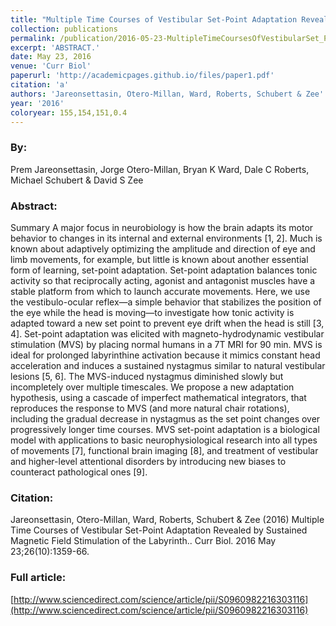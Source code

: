 ```yaml
---
title: "Multiple Time Courses of Vestibular Set-Point Adaptation Revealed by Sustained Magnetic Field Stimulation of the Labyrinth."
collection: publications
permalink: /publication/2016-05-23-MultipleTimeCoursesOfVestibularSet_PointAdaptationRevealedBySus
excerpt: 'ABSTRACT.'
date: May 23, 2016
venue: 'Curr Biol'
paperurl: 'http://academicpages.github.io/files/paper1.pdf'
citation: 'a'
authors: 'Jareonsettasin, Otero-Millan, Ward, Roberts, Schubert & Zee'
year: '2016'
coloryear: 155,154,151,0.4
---
```


### By: 
Prem Jareonsettasin, Jorge Otero-Millan, Bryan K Ward, Dale C Roberts, Michael Schubert & David S Zee

### Abstract: 
Summary
A major focus in neurobiology is how the brain adapts its motor behavior to changes in its internal and external environments [1, 2]. Much is known about adaptively optimizing the amplitude and direction of eye and limb movements, for example, but little is known about another essential form of learning, set-point adaptation. Set-point adaptation balances tonic activity so that reciprocally acting, agonist and antagonist muscles have a stable platform from which to launch accurate movements. Here, we use the vestibulo-ocular reflex—a simple behavior that stabilizes the position of the eye while the head is moving—to investigate how tonic activity is adapted toward a new set point to prevent eye drift when the head is still [3, 4]. Set-point adaptation was elicited with magneto-hydrodynamic vestibular stimulation (MVS) by placing normal humans in a 7T MRI for 90 min. MVS is ideal for prolonged labyrinthine activation because it mimics constant head acceleration and induces a sustained nystagmus similar to natural vestibular lesions [5, 6]. The MVS-induced nystagmus diminished slowly but incompletely over multiple timescales. We propose a new adaptation hypothesis, using a cascade of imperfect mathematical integrators, that reproduces the response to MVS (and more natural chair rotations), including the gradual decrease in nystagmus as the set point changes over progressively longer time courses. MVS set-point adaptation is a biological model with applications to basic neurophysiological research into all types of movements [7], functional brain imaging [8], and treatment of vestibular and higher-level attentional disorders by introducing new biases to counteract pathological ones [9].

### Citation: 
Jareonsettasin, Otero-Millan, Ward, Roberts, Schubert & Zee (2016) Multiple Time Courses of Vestibular Set-Point Adaptation Revealed by Sustained Magnetic Field Stimulation of the Labyrinth.. Curr Biol. 2016 May 23;26(10):1359-66. 

### Full article: 
[http://www.sciencedirect.com/science/article/pii/S0960982216303116](http://www.sciencedirect.com/science/article/pii/S0960982216303116)
